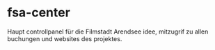 # fsa-center
Haupt controllpanel für die Filmstadt Arendsee idee, mitzugrif zu allen buchungen und websites des projektes.
